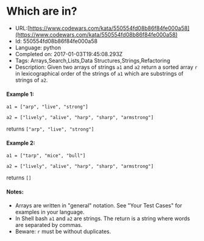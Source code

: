# Which are  in?

 - URL:[https://www.codewars.com/kata/550554fd08b86f84fe000a58](https://www.codewars.com/kata/550554fd08b86f84fe000a58)
 - Id: 550554fd08b86f84fe000a58
 - Language: python
 - Completed on: 2017-01-03T19:45:08.293Z
 - Tags: Arrays,Search,Lists,Data Structures,Strings,Refactoring
 - Description:
Given two arrays of strings `a1` and `a2` return a sorted array `r` in lexicographical order of the strings of `a1` which are substrings of strings of `a2`.

#### Example 1:
`a1 = ["arp", "live", "strong"]`

`a2 = ["lively", "alive", "harp", "sharp", "armstrong"]`

returns `["arp", "live", "strong"]`

#### Example 2:
`a1 = ["tarp", "mice", "bull"]`

`a2 = ["lively", "alive", "harp", "sharp", "armstrong"]`

returns `[]`

#### Notes: 
- Arrays are written in "general" notation. See "Your Test Cases" for examples in your language.
- In Shell bash `a1` and `a2` are strings. The return is a string where words are separated by commas.
- Beware: `r` must be without duplicates.
